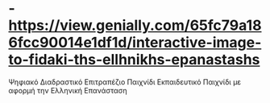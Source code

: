 # -https://view.genially.com/65fc79a186fcc90014e1df1d/interactive-image-to-fidaki-ths-ellhnikhs-epanastashs
Ψηφιακό Διαδραστικό Επιτραπέζιο Παιχνίδι
Εκπαιδευτικό Παιχνίδι με αφορμή την Ελληνική Επανάσταση
